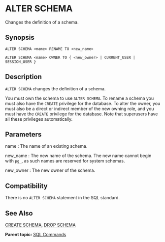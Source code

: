 # ALTER SCHEMA 

Changes the definition of a schema.

## Synopsis 

``` {#sql_command_synopsis}
ALTER SCHEMA <name> RENAME TO <new_name>

ALTER SCHEMA <name> OWNER TO { <new_owner> | CURRENT_USER | SESSION_USER }
```

## Description 

`ALTER SCHEMA` changes the definition of a schema.

You must own the schema to use `ALTER SCHEMA`. To rename a schema you must also have the `CREATE` privilege for the database. To alter the owner, you must also be a direct or indirect member of the new owning role, and you must have the `CREATE` privilege for the database. Note that superusers have all these privileges automatically.

## Parameters 

name
:   The name of an existing schema.

new\_name
:   The new name of the schema. The new name cannot begin with `pg_`, as such names are reserved for system schemas.

new\_owner
:   The new owner of the schema.

## Compatibility 

There is no `ALTER SCHEMA` statement in the SQL standard.

## See Also 

[CREATE SCHEMA](CREATE_SCHEMA.html), [DROP SCHEMA](DROP_SCHEMA.html)

**Parent topic:** [SQL Commands](../sql_commands/sql_ref.html)


